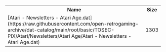 <table>
<tr><th>Name</th><th>Size</th></tr>
<tr><td>
[Atari - Newsletters - Atari Age.dat](https://raw.githubusercontent.com/open-retrogaming-archive/dat-catalog/main/root/basic/TOSEC-PIX/Atari/Newsletters/Atari Age/Atari - Newsletters - Atari Age.dat)
</td><td>1303</td></tr>
</table>
